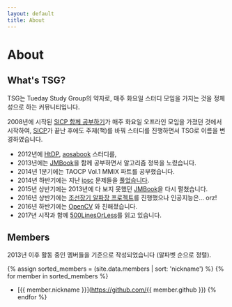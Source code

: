 ```yaml
---
layout: default
title: About
---
```


# About

## What's TSG?

TSG는 Tueday Study Group의 약자로, 매주 화요일 스터디 모임을 가지는 것을 정체성으로 하는 커뮤니티입니다.

2008년에 시작된 [SICP 함께 공부하기]가 매주 화요일 오프라인 모임을 가졌던 것에서 시작하여,
[SICP]가 끝난 후에도 주제(책)를 바꿔 스터디를 진행하면서 TSG로 이름을 변경하였습니다.

* 2012년에 [HtDP], [aosabook] 스터디를,
* 2013년에는 [JMBook]을 함께 공부하면서 알고리즘 정복을 노렸습니다.
* 2014년 1분기에는 TAOCP Vol.1 MMIX 파트를 공부했습니다.
* 2014년 하반기에는 지난 [ipsc](http://ipsc.ksp.sk/) 문제들을 [풀었습니다](http://github.com/tuestudy/ipsc).
* 2015년 상반기에는 2013년에 다 보지 못했던 [JMBook]을 다시 펼쳤습니다.
* 2016년 상반기에는 [조선장기 알파장 프로젝트](https://github.com/tuestudy/janggi)를 진행했으나 인공지능은... orz!
* 2016년 하반기에는 [OpenCV](https://github.com/tuestudy/opencv_playground) 와 친해졌습니다.
* 2017년 시작과 함께 [500LinesOrLess](http://aosabook.org/en/index.html)를 읽고 있습니다.

## Members

2013년 이후 활동 중인 멤버들을 기준으로 작성되었습니다 (알파벳 순으로 정렬). 

{% assign sorted_members = (site.data.members | sort: 'nickname') %}
{% for member in sorted_members %}
* [{{ member.nickname }}](https://github.com/{{ member.github }})
{% endfor %}

[SICP 함께 공부하기]: https://groups.google.com/forum/?fromgroups#!forum/study-sicp
[SICP]: http://mitpress.mit.edu/sicp/
[HtDP]: http://www.htdp.org
[aosabook]: http://www.aosabook.org
[JMBook]: http://algospot.com/wiki/read/JMBook

